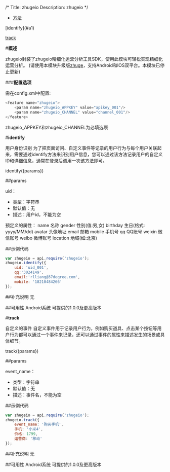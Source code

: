 /*
Title: zhugeio
Description: zhugeio
*/

<ul id="tab" class="clearfix">
	<li class="active"><a href="#method-content">方法</a></li>
</ul>
<div id="method-content">

<div class="outline">
[identify](#a1)

[track](#a2)
</div>

#**概述**

zhugeio封装了zhugeio精细化运营分析工具SDK，使用此模块可轻松实现精细化运营分析。  (请使用本模块升级版[zhuge](http://docs.apicloud.com/%E7%AB%AFAPI/%E5%BC%80%E6%94%BESDK/zhuge)，支持Android和IOS双平台。本模块已停止更新)

###**配置选项**<div id="a2"></div>
需在config.xml中配置:

```js
<feature name="zhugeio">
    <param name="zhugeio_APPKEY" value="apikey_001"/>
    <param name="zhugeio_CHANNEL" value="channel_001"/>
</feature>
```

zhugeio_APPKEY和zhugeio_CHANNEL为必填选项

#**identify**<div id="a1"></div>

用户身份识别 
为了把页面访问、自定义事件等记录的用户行为与每个用户关联起来，需要通过identify方法来识别用户信息，您可以通过该方法记录用户的自定义ID和详细信息，通常在登录后调用一次该方法即可。

identify({params})

##params

uid：

- 类型：字符串
- 默认值：无
- 描述：用户id，不能为空

预定义的属性：
name	    名称
gender	    性别(值:男,女)
birthday	生日(格式: yyyy/MM/dd)
avatar	    头像地址
email	    邮箱
mobile	    手机号
qq	        QQ账号
weixin	    微信账号
weibo	    微博账号
location	地域(如:北京)

##示例代码

```js
var zhugeio = api.require('zhugeio');
zhugeio.identify({
	uid: 'uid_001',
	qq:'3024149',
	email:'rlliang@37degree.com',
	mobile: '18210484266'
});
```

##补充说明
无

##可用性
Android系统
可提供的1.0.0及更高版本

#**track**<div id="a2"></div>

自定义的事件
自定义事件用于记录用户行为，例如购买道具、点击某个按钮等用户行为都可以通过一个事件来记录，还可以通过事件的属性来描述发生的场景或具体细节。

track({params})

##params

event_name：

- 类型：字符串
- 默认值：无
- 描述：事件名，不能为空

##示例代码

```js
var zhugeio = api.require('zhugeio');
zhugeio.track({
	event_name: '购买手机',
    手机: '小米4',
    价格: 1799,
    运营商: '移动'
});
```

##补充说明
无

##可用性
Android系统
可提供的1.0.0及更高版本


